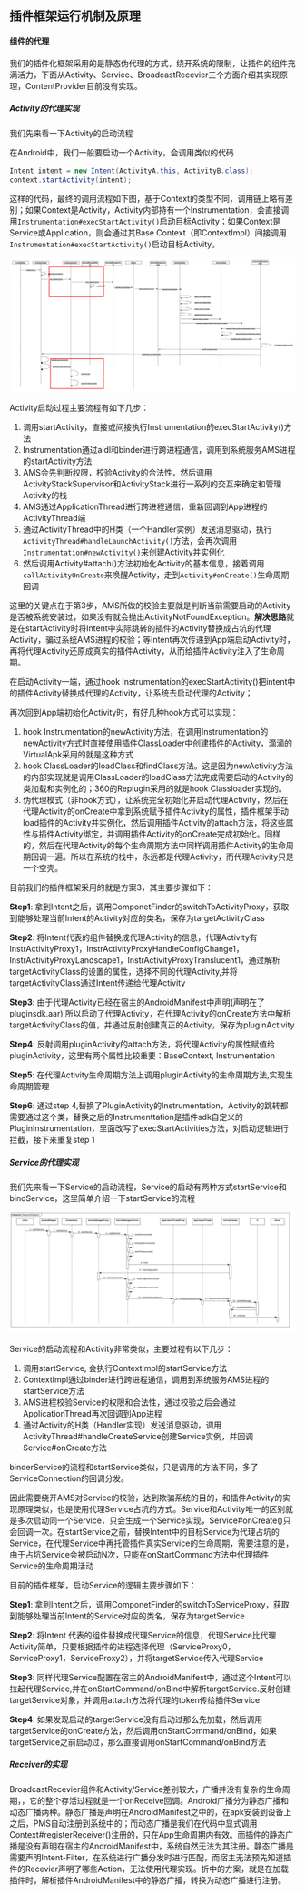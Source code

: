 ## 插件框架运行机制及原理

#### 组件的代理

我们的插件化框架采用的是静态伪代理的方式，绕开系统的限制，让插件的组件充满活力，下面从Activity、Service、BroadcastRecevier三个方面介绍其实现原理，ContentProvider目前没有实现。

##### Activity的代理实现

我们先来看一下Activity的启动流程

在Android中，我们一般要启动一个Activity，会调用类似的代码

```java
Intent intent = new Intent(ActivityA.this, ActivityB.class);
context.startActivity(intent);
```

这样的代码，最终的调用流程如下图，基于Context的类型不同，调用链上略有差别；如果Context是Activity，Activity内部持有一个Instrumentation，会直接调用`Instrumentation#execStartActivity()`启动目标Activity；如果Context是Service或Application，则会通过其Base Context（即ContextImpl）间接调用`Instrumentation#execStartActivity()`启动目标Activity。

![Activity启动流程](activity_start.png)

Activity启动过程主要流程有如下几步：

1. 调用startActivity，直接或间接执行Instrumentation的execStartActivity()方法
2. Instrumentation通过aidl和binder进行跨进程通信，调用到系统服务AMS进程的startActivity方法
3. AMS会先判断权限，校验Activity的合法性，然后调用ActivityStackSupervisor和ActivityStack进行一系列的交互来确定和管理Activity的栈
4. AMS通过ApplicationThread进行跨进程通信，重新回调到App进程的ActivityThread端
5. 通过ActivityThread中的H类（一个Handler实例）发送消息驱动，执行`ActivityThread#handleLaunchActivity()`方法，会再次调用`Instrumentation#newActivity()`来创建Activity并实例化
6. 然后调用Activity#attach()方法初始化Activity的基本信息，接着调用`callActivityOnCreate`来唤醒Activity，走到`Activity#onCreate()`生命周期回调

这里的关键点在于第3步，AMS所做的校验主要就是判断当前需要启动的Activity是否被系统安装过，如果没有就会抛出ActivityNotFoundException。**解决思路**就是在startActivity时将Intent中实际跳转的插件的Activity替换成占坑的代理Activity，骗过系统AMS进程的校验；等Intent再次传递到App端启动Activity时，再将代理Activity还原成真实的插件Activity，从而给插件Activity注入了生命周期。

在启动Activity一端，通过hook Instrumentation的execStartActivity()把intent中的插件Activity替换成代理的Activity，让系统去启动代理的Activity；

再次回到App端初始化Activity时，有好几种hook方式可以实现：

1. hook Instrumentation的newActivity方法，在调用Instrumentation的newActivity方式时直接使用插件ClassLoader中创建插件的Activity，滴滴的VirtualApk采用的就是这种方式
2. hook ClassLoader的loadClass和findClass方法。这是因为newActivity方法的内部实现就是调用ClassLoader的loadClass方法完成需要启动的Activity的类加载和实例化的；360的Replugin采用的就是hook Classloader实现的。
3. 伪代理模式（非hook方式），让系统完全初始化并启动代理Activity，然后在代理Activity的onCreate中拿到系统赋予插件Activity的属性，插件框架手动load插件的Activity并实例化，然后调用插件Activity的attach方法，将这些属性与插件Activity绑定，并调用插件Activity的onCreate完成初始化。同样的，然后在代理Activity的每个生命周期方法中同样调用插件Activity的生命周期回调一遍。所以在系统的栈中，永远都是代理Activity，而代理Activity只是一个空壳。

目前我们的插件框架采用的就是方案3，其主要步骤如下：

**Step1**: 拿到Intent之后，调用ComponetFinder的switchToActivityProxy，获取到能够处理当前Intent的Activity对应的类名，保存为targetActivityClass

**Step2**: 将Intent代表的组件替换成代理Activity的信息，代理Activity有InstrActivityProxy1，InstrActivityProxyHandleConfigChange1，InstrActivityProxyLandscape1，InstrActivityProxyTranslucent1，通过解析targetActivityClass的设置的属性，选择不同的代理Activity,并将targetActivityClass通过Intent传递给代理Activity

**Step3**: 由于代理Activity已经在宿主的AndroidManifest中声明(声明在了pluginsdk.aar),所以启动了代理Activity，在代理Activity的onCreate方法中解析targetActivityClass的值，并通过反射创建真正的Activity，保存为pluginActivity

**Step4**: 反射调用pluginActivity的attach方法，将代理Activity的属性赋值给pluginActivity，这里有两个属性比较重要：BaseContext, Instrumentation

**Step5**: 在代理Activity生命周期方法上调用pluginActivity的生命周期方法,实现生命周期管理

**Step6**: 通过step 4,替换了PluginActivity的Instrumentation，Activity的跳转都需要通过这个类，替换之后的Instrumenttation是插件sdk自定义的PluginInstrumentation，里面改写了execStartActivities方法，对启动逻辑进行拦截，接下来重复step 1


##### Service的代理实现

我们先来看一下Service的启动流程，Service的启动有两种方式startService和bindService，这里简单介绍一下startService的流程

![startService的启动流程](service_start.png)

Service的启动流程和Activity非常类似，主要过程有以下几步：

1. 调用startService, 会执行ContextImpl的startService方法
2. ContextImpl通过binder进行跨进程通信，调用到系统服务AMS进程的startService方法
3. AMS进程校验Service的权限和合法性，通过校验之后会通过ApplicationThread再次回调到App进程
4. 通过Activity的H类（Handler实现）发送消息驱动，调用ActivityThread#handleCreateService创建Service实例，并回调Service#onCreate方法

binderService的流程和startService类似，只是调用的方法不同，多了ServiceConnection的回调分发。

因此需要绕开AMS对Service的校验，达到欺骗系统的目的，和插件Activity的实现原理类似，也是使用代理Service占坑的方式。Service和Activity唯一的区别就是多次启动同一个Service，只会生成一个Service实现，Service#onCreate()只会回调一次。在startService之前，替换Intent中的目标Service为代理占坑的Service，在代理Service中再托管插件真实Service的生命周期，需要注意的是，由于占坑Service会被启动N次，只能在onStartCommand方法中代理插件Service的生命周期活动

目前的插件框架，启动Service的逻辑主要步骤如下：

**Step1**: 拿到Intent之后，调用ComponetFinder的switchToServiceProxy，获取到能够处理当前Intent的Service对应的类名，保存为targetService

**Step2**: 将Intent 代表的组件替换成代理Service的信息，代理Service比代理Activity简单，只要根据插件的进程选择代理（ServiceProxy0，ServiceProxy1，ServiceProxy2），并将targetService传入代理Service

**Step3**: 同样代理Service配置在宿主的AndroidManifest中，通过这个Intent可以拉起代理Service,并在onStartCommand/onBind中解析targetService.反射创建targetService对象，并调用attach方法将代理的token传给插件Service

**Step4**: 如果发现启动的targetService没有启动过那么先加载，然后调用targetService的onCreate方法，然后调用onStartCommand/onBind，如果targetService之前启动过，那么直接调用onStartCommand/onBind方法


##### Receiver的实现

BroadcastRecevier组件和Activity/Service差别较大，广播并没有复杂的生命周期，，它的整个存活过程就是一个onReceive回调。Android广播分为静态广播和动态广播两种。静态广播是声明在AndroidManifest之中的，在apk安装到设备上之后，PMS自动注册到系统中的；而动态广播是我们在代码中显式调用Context#registerReceiver()注册的，只在App生命周期内有效。而插件的静态广播是没有声明在宿主的AndroidManifest中，系统自然无法为其注册。静态广播是需要声明Intent-Filter，在系统进行广播分发时进行匹配，而宿主无法预先知道插件的Recevier声明了哪些Action，无法使用代理实现。折中的方案，就是在加载插件时，解析插件AndroidManifest中的静态广播，转换为动态广播进行注册。




